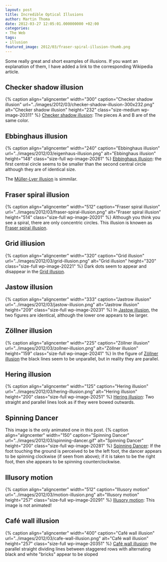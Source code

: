 ```yaml
---
layout: post
title: Incredible Optical Illusions
author: Martin Thoma
date: 2012-03-27 12:05:01.000000000 +02:00
categories:
- The Web
tags:
- illusion
featured_image: 2012/03/fraser-spiral-illusion-thumb.png
---
```

Some really great and short examples of illusions. If you want an explanation of them, I have added a link to the corresponding Wikipedia article.

<h2>Checker shadow illusion</h2>
{% caption align="aligncenter" width="300" caption="Checker shadow illusion" url="../images/2012/03/checker-shadow-illusion-300x232.png" alt="Checker shadow illusion"  height="232" class="size-medium wp-image-20311" %}
<a href="http://en.wikipedia.org/wiki/Checker_shadow_illusion">Checker shadow illusion</a>: The pieces A and B are of the same color.

<h2>Ebbinghaus illusion</h2>
{% caption align="aligncenter" width="240" caption="Ebbinghaus illusion" url="../images/2012/03/eigenhaus-illusion.png" alt="Ebbinghaus illusion"  height="148" class="size-full wp-image-20261" %}
<a href="http://en.wikipedia.org/wiki/Ebbinghaus_illusion">Ebbinghaus illusion</a>:  the first central circle seems to be smaller than the second central circle although they are of identical size.

The <a href="http://en.wikipedia.org/wiki/M%C3%BCller-Lyer_illusion">M&uuml;ller-Lyer illusion</a> is simmilar.


<h2>Fraser spiral illusion</h2>
{% caption align="aligncenter" width="512" caption="Fraser spiral illusion" url="../images/2012/03/fraser-spiral-illusion.png" alt="Fraser spiral illusion"  height="514" class="size-full wp-image-20201" %}
Although you think you see a spiral, there are only concentric circles. This illusion is knowen as <a href="http://en.wikipedia.org/wiki/Fraser_spiral_illusion">Fraser spiral illusion</a>.

<h2>Grid illiusion</h2>
{% caption align="aligncenter" width="320" caption="Grid illusion" url="../images/2012/03/grid-illusion.png" alt="Grid illusion"  height="320" class="size-full wp-image-20221" %}
Dark dots seem to appear and disappear in the <a href="http://en.wikipedia.org/wiki/Grid_illusion">Grid illusion</a>.

<h2>Jastow illusion</h2>
{% caption align="aligncenter" width="333" caption="Jastrow illusion" url="../images/2012/03/jastow-illusion.png" alt="Jastrow illusion"  height="209" class="size-full wp-image-20231" %}
In <a href="http://en.wikipedia.org/wiki/Jastrow_illusion">Jastow illusion</a>, the two figures are identical, although the lower one appears to be larger.

<h2>Z&ouml;llner illusion</h2>
{% caption align="aligncenter" width="225" caption="Z&ouml;llner illusion" url="../images/2012/03/zollner-illusion.png" alt="Z&ouml;llner illusion"  height="159" class="size-full wp-image-20241" %}
In the figure of <a href="http://en.wikipedia.org/wiki/Z%C3%B6llner_illusion">Z&ouml;llner illusion</a> the black lines seem to be unparallel, but in reality they are parallel.

<h2>Hering illusion</h2>
{% caption align="aligncenter" width="125" caption="Hering illusion" url="../images/2012/03/hering-illusion.png" alt="Hering illusion"  height="200" class="size-full wp-image-20251" %}
<a href="http://en.wikipedia.org/wiki/Hering_illusion">Hering illusion</a>: Two straight and parallel lines look as if they were bowed outwards.

<h2>Spinning Dancer</h2>
This image is the only animated one in this post.
{% caption align="aligncenter" width="150" caption="Spinning Dancer" url="../images/2012/03/spinning-dancer.gif" alt="Spinning Dancer"  height="200" class="size-full wp-image-20281" %}
<a href="http://en.wikipedia.org/wiki/Spinning_Dancer">Spinning Dancer</a>: If the foot touching the ground is perceived to be the left foot, the dancer appears to be spinning clockwise (if seen from above); if it is taken to be the right foot, then she appears to be spinning counterclockwise.

<h2>Illusory motion</h2>
{% caption align="aligncenter" width="512" caption="Illusory motion" url="../images/2012/03/motion-illusion.png" alt="Illusory motion"  height="257" class="size-full wp-image-20291" %}
<a href="http://en.wikipedia.org/wiki/Illusory_motion">Illusory motion</a>: This image is not animated!


<h2>Caf&eacute; wall illusion</h2>
{% caption align="aligncenter" width="400" caption="Caf&eacute; wall illusion" url="../images/2012/03/cafe-wall-illusion.png" alt="Caf&eacute; wall illusion"  height="257" class="size-full wp-image-20351" %}
<a href="http://en.wikipedia.org/wiki/Caf%C3%A9_wall_illusion">Caf&eacute; wall illusion</a>:  the parallel straight dividing lines between staggered rows with alternating black and white "bricks" appear to be sloped
